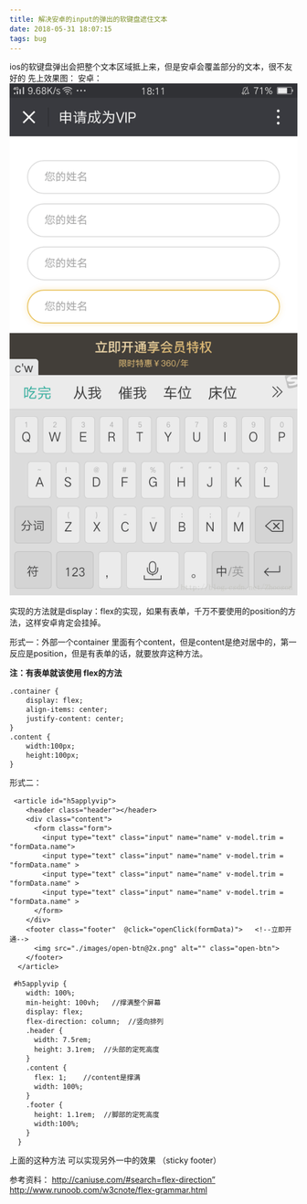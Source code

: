 ```yaml
---
title: 解决安卓的input的弹出的软键盘遮住文本
date: 2018-05-31 18:07:15
tags: bug
---
```

ios的软键盘弹出会把整个文本区域抵上来，但是安卓会覆盖部分的文本，很不友好的
先上效果图：
安卓：
![这里写图片描述](bug-ios-android/1.png)

实现的方法就是display：flex的实现，如果有表单，千万不要使用的position的方法，这样安卓肯定会挂掉。

形式一：外部一个container 里面有个content，但是content是绝对居中的，第一反应是position，但是有表单的话，就要放弃这种方法。

**注：有表单就该使用 flex的方法**
```
.container {
	display: flex;
    align-items: center;
    justify-content: center;
}
.content {
	width:100px;
	height:100px;
}
```

形式二：

```
 <article id="h5applyvip">
    <header class="header"></header>
    <div class="content">
      <form class="form">
        <input type="text" class="input" name="name" v-model.trim = "formData.name">
        <input type="text" class="input" name="name" v-model.trim = "formData.name" >
        <input type="text" class="input" name="name" v-model.trim = "formData.name" >
        <input type="text" class="input" name="name" v-model.trim = "formData.name" >
      </form>
    </div>
    <footer class="footer"  @click="openClick(formData)">   <!--立即开通-->
      <img src="./images/open-btn@2x.png" alt="" class="open-btn">
    </footer>
  </article>
```

```
 #h5applyvip {
    width: 100%;
    min-height: 100vh;   //撑满整个屏幕
    display: flex;
    flex-direction: column;  //竖向排列
    .header {
      width: 7.5rem;
      height: 3.1rem;  //头部的定死高度
    }
    .content {
      flex: 1;    //content是撑满
      width: 100%;
    }
    .footer {
      height: 1.1rem;  //脚部的定死高度
      width:100%;
    }
  }
```

上面的这种方法 可以实现另外一中的效果 （sticky footer）


参考资料：
http://caniuse.com/#search=flex-direction”
http://www.runoob.com/w3cnote/flex-grammar.html
